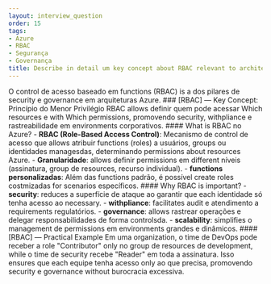 ```yaml
---
layout: interview_question
order: 15
tags:
- Azure
- RBAC
- Segurança
- Governança
title: Describe in detail um key concept about RBAC relevant to architecture in Azure
---
```


O control de acesso baseado em functions (RBAC) is a dos pilares de security e governance em arquiteturas Azure. ### [RBAC] — Key Concept: Princípio do Menor Privilégio RBAC allows definir quem pode acessar Which resources e with Which permissions, promovendo security, withpliance e rastreabilidade em environments corporativos. #### What is RBAC no Azure? - **RBAC (Role-Based Access Control)**: Mecanismo de control de acesso que allows atribuir functions (roles) a usuários, groups ou identidades managesdas, determinando permissions about resources Azure. - **Granularidade**: allows definir permissions em different níveis (assinatura, group de resources, recurso individual). - **functions personalizadas**: Além das functions padrão, é possível create roles costmizadas for scenarios específicos. #### Why RBAC is important? - **security**: reduces a superfície de ataque ao garantir que each identidade só tenha acesso ao necessary. - **withpliance**: facilitates audit e atendimento a requirements regulatórios. - **governance**: allows rastrear operações e delegar responsabilidades de forma controlsda. - **scalability**: simplifies o management de permissions em environments grandes e dinâmicos. #### [RBAC] — Practical Example Em uma organization, o time de DevOps pode receber a role "Contributor" only no group de resources de development, while o time de security recebe "Reader" em toda a assinatura. Isso ensures que each equipe tenha acesso only ao que precisa, promovendo security e governance without burocracia excessiva.